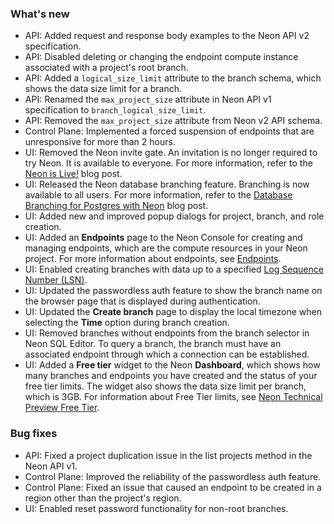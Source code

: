 ### What's new

- API: Added request and response body examples to the Neon API v2 specification.
- API: Disabled deleting or changing the endpoint compute instance associated with a project's root branch.
- API: Added a `logical_size_limit` attribute to the branch schema, which shows the data size limit for a branch.
- API: Renamed the `max_project_size` attribute in Neon API v1 specification to `branch_logical_size_limit`.
- API: Removed the `max_project_size` attribute from Neon v2 API schema.
- Control Plane: Implemented a forced suspension of endpoints that are unresponsive for
more than 2 hours.
- UI: Removed the Neon invite gate. An invitation is no longer required to try Neon. It is available to everyone. For more information, refer to the [Neon is Live!](https://neon.tech/blog/neon-serverless-postgres-is-live/) blog post.
- UI: Released the Neon database branching feature. Branching is now available to all users. For more information, refer to the [Database Branching for Postgres with Neon](https://neon.tech/blog/database-branching-for-postgres-with-neon/) blog post.
- UI: Added new and improved popup dialogs for project, branch, and role creation.
- UI: Added an **Endpoints** page to the Neon Console for creating and managing endpoints, which are the compute resources in your Neon project. For more information about endpoints, see [Endpoints](https://neon.tech/docs/manage/endpoints/).
- UI: Enabled creating branches with data up to a specified [Log Sequence Number (LSN)](../docs/reference/glossary#/#lsn).
- UI: Updated the passwordless auth feature to show the branch name on the browser page that is displayed during authentication.
- UI: Updated the **Create branch** page to display the local timezone when selecting the **Time** option during branch creation.
- UI: Removed branches without endpoints from the branch selector in Neon SQL Editor. To query a branch, the branch must have an associated endpoint through which a connection can be established.
- UI: Added a **Free tier** widget to the Neon **Dashboard**, which shows how many branches and endpoints you have created and the status of your free tier limits. The widget also shows the data size limit per branch, which is 3GB. For information about Free Tier limits, see [Neon Technical Preview Free Tier](https://neon.tech/docs/introduction/technical-preview-free-tier/).

### Bug fixes

- API: Fixed a project duplication issue in the list projects method in the Neon API v1.
- Control Plane: Improved the reliability of the passwordless auth feature.
- Control Plane: Fixed an issue that caused an endpoint to be created in a region other than the project's region.
- UI: Enabled reset password functionality for non-root branches.
